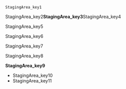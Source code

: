 ```ngMeta
StagingArea_key1
```
StagingArea_key2**StagingArea_key3**StagingArea_key4

StagingArea_key5

StagingArea_key6

StagingArea_key7

StagingArea_key8

**StagingArea_key9**

- StagingArea_key10
- StagingArea_key11
